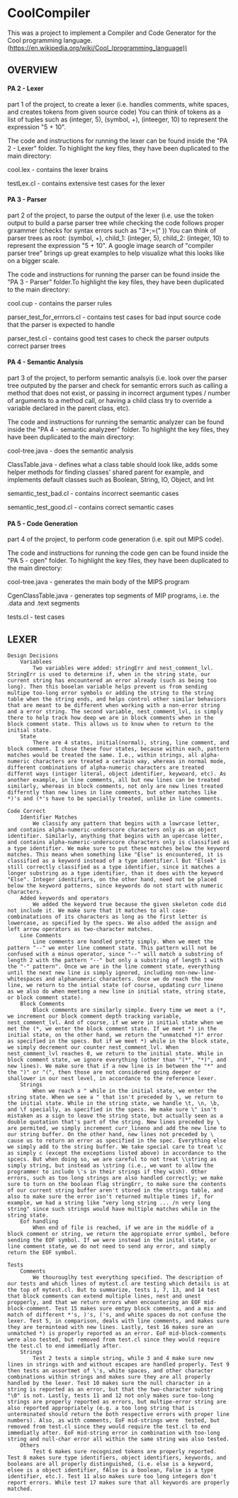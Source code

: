 # CoolCompiler

This was a project to implement a Compiler and Code Generator for the Cool programming language. (https://en.wikipedia.org/wiki/Cool_(programming_language))

## OVERVIEW

#### PA 2 - Lexer
part 1 of the project, to create a lexer (i.e. handles comments, white spaces, and creates tokens from given source code)
You can think of tokens as a list of tuples such as (integer, 5), (symbol, +), (inteeger, 10) to represent the expression "5 + 10".

The code and instructions for running the lexer can be found inside the "PA 2 - Lexer" folder. To highlight the key files, they have been duplicated to the main directory:

cool.lex - contains the lexer brains

testLex.cl - contains extensive test cases for the lexer

#### PA 3 - Parser
part 2 of the project, to parse the output of the lexer (i.e. use the token output to build a parse parser tree while checking the code follows proper grxammer (checks for syntax errors such as "3+;=(" ))
You can think of parser trees as root: (symbol, +), child_1: (integer, 5), child_2: (integer, 10) to represent the expression "5 + 10". A google image search of "compiler parser tree" brings up great examples to help visualize what this looks like on a bigger scale.

The code and instructions for running the parser can be found inside the "PA 3 - Parser" folder.To highlight the key files, they have been duplicated to the main directory:

cool.cup - contains the parser rules

parser_test_for_errrors.cl - contains test cases for bad input source code that the parser is expected to handle

parser_test.cl - contains good test cases to check the parser outputs correct parser trees

#### PA 4 - Semantic Analysis
part 3 of the project, to perform semantic analsyis (i.e. look over the parser tree outputed by the parser and check for semantic errors such as calling a method that does not exist, or passing in incorrect argument types / number of arguments to a method call, or having a child class try to override a variable declared in the parent class, etc).

The code and instructions for running the semantic analyzer can be found inside the "PA 4 - semantic analyzeer" folder. To highlight the key files, they have been duplicated to the main directory:

cool-tree.java - does the semantic analysis

ClassTable.java - defines what a class table should look like, adds some helper methods for finding classes' shared parent for example, and implements default classes such as Boolean, String, IO, Object, and Int

semantic_test_bad.cl - contains incorrect seemantic cases

semantic_test_good.cl - contains correct semantic cases

#### PA 5 - Code Generation
part 4 of the project, to perform code generation (i.e. spit out MIPS code).

The code and instructions for running the code gen can be found inside the "PA 5 - cgen" folder. To highlight the key files, they have been duplicated to the main directory:

cool-tree.java - generates the main body of the MIPS program

CgenClassTable.java - generates top segments of MIP programs, i.e. the .data and .text segments

tests.cl - test cases

## LEXER
	Design Decisions
		Variablees
			Two variables were added: stringErr and nest_comment_lvl. StringErr is used to determine if, when in the string state, our current string has encountered an error already (such as being too long). Then this booelan variable helps prevent us from sending multipe too-long error symbols or adding the string to the string table when the string ends, and helps control other similar behaviors that are meant to be different when working with a non-error string and a error string. The second variable, nest_comment_lvl, is simply there to help track how deep we are in block comments when in the block comment state. This allows us to know when to return to the initial state.		
		State
			There are 4 states, initial(normal), string, line comment, and block comment. I chose these four states, because within each, pattern matches would be treated the same. I.e., within strings, all alpha-numeric characters are treated a certain way, whereas in normal mode, different combinations of alpha-numeric characters are treated differnt ways (intiger literal, object identifier, keywoard, etc). As another example, in line comments, all but new lines can be treated similarly, whereas in block comments, not only are new lines treated differntly than new lines in line comments, but other matches like *)'s and (*'s have to be specially treated, unlike in line comments.
	
	Code Correct
		Identifier Matches
			We classify any pattern that begins with a lowrcase letter, and contains alpha-numeric-underscore characters only as an object identifier. Similarly, anything that begins with an upercase letter, and contains alpha-numeric-underscore characters only is classified as a type identifier. We make sure to put these matches below the keyword matches. This means when something like "Else" is encountered, it is classified as a keyword instead of a type identifier.l But "Elsek" is still correctly classified as a type identifier, since it matches a longer substring as a type identifier, than it does with the keyword "Else". Integer identifiers, on the other hand, need not be placed below the keyword patterns, since keywords do not start with numeric characters.
		Added keywords and operators
			We added the keyword true because the given skeleton code did not include it. We make sure that it matches to all case-combinatations of its characters as long as the first letter is lowercase, as specified by the specs. We also added the assign and left arrow operators as two-character matches.
		Line Comments
			Line comments are handled pretty simply. When we meet the pattern "--" we enter line comment state. This pattern will not be confused with a minus operator, since "--" will match a substring of length 2 with the pattern "--" but only a substring of length 1 with the "-" pattern". Once we are in the line comment state, everything until the next new line is simply ignored, including non-new-line-whitespaces and alphanumeric characters. Once we do reach the new line, we return to the intial state (of course, updating curr_lineno as we also do when meeting a new line in initial state, string state, or block comment state).
		Block Comments
			Block comments are similarly simple. Every time we meet a (*, we increment our block comment depth tracking variable, nest_comment_lvl. And of course, if we were in initial state when we met the (*, we enter the block comment state. If we meet *) in the initial state, on the other hand, we return the "unmatched *)" error as specified in the specs. But if we meet *) while in the block state, we simply decrement our counter nest_comment_lvl. When nest_comment_lvl reaches 0, we return to the initial state. While in block comment state, we ignore everything (other than "(*", "*)", and new lines). We make sure that if a new line is in between the "*" and the ")" or "(", then those are not considered going deeper or shallower in our nest level, in accordance to the reference lexer.
		Strings
			When we reach a " while in the initial state, we enter the string state. When we see a " that isn't preceded by \, we return to the initial state. While in the string state, we handle \t, \n, \b, and \f specially, as specified in the specs. We make sure \" isn't mistaken as a sign to leave the string state, but actually seen as a double quotation that's part of the string. New lines preceded by \ are permited, we simply increment curr_lineno and add the new line to our string buffer. On the other hand, new lines not preceded by \ cause us to return an error as specified in the spec. Everything else we simply add to the string buffer. We take special care to treat \c as simply c (except the exceptions listed above) in accordance to the spcecs. But when doing so, we are careful to not treat \\string as simply string, but instead as \string (i.e., we want to allow the programmer to include \'s in their strings if they wish). Other errors, such as too long strings are also handled correctly; we make sure to turn on the boolean flag stringErr, to make sure the contents of our current string buffer aren't stored in the strings table, and also to make sure the error isn't returned multiple times if, for example, we had a string like "very long string ... /n very long string" since such strings would have multiple matches while in the string state.
		Eof handling
			When end of file is reached, if we are in the middle of a block comment or string, we return the appropiate error symbol, before sending the EOF symbol. If we were instead in the inital state, or line comment state, we do not need to send any error, and simply return the EOF symbol.
	
	Tests
		Comments
			We thourouglhy test everything specified. The description of our tests and which lines of mytest.cl are testing which details is at the top of mytest.cl. But to summarize, tests 1, 7, 13, and 14 test that block comments can extend multiple lines, nest and unest propperly, and that we return errors when encountering an EOF mid-block-comment. Test 15 makes sure emtpy block comments, and a mix and match of different *'s, )'s, ('s, and white spaces do not confuse the lexer. Test 5, in comparison, deals with line comments, and makes sure they are termintead with new lines. Lastly, test 16 makes sure an unmatched *) is properly reported as an error. EoF mid-block-comments were also tested, but removed from test.cl since they would require the test.cl to end immediatly after.
		Strings
			Test 2 tests a simple string, while 3 and 4 make sure new lines in strings with and without escapes are handled properly. Test 9 then tests an assortmet of \'s, white spaces, and other character combinations within strings and makes sure they are all properly handled by the lexer. Test 10 makes sure the null character in a string is reported as an error, but that the two-character substring "\0" is not. Lastly, tests 11 and 12 not only makes sure too-long strings are properly reported as errors, but multipe-error string are also reported appropriately (e.g. a too long string that is unterminated should return the both respective errors with proper line numbers). Also, as with comments, EoF mid-strings were  tested, but removed from test.cl since they would require the test.cl to end immediatly after. EoF mid-string error in combination with too-long string and null-char error all within the same string was also tested.
		Others
			Test 6 makes sure recognized tokens are properly reported. Test 8 makes sure type identifiers, object identifiers, keywords, and booleans are all properly distinguished, (i.e. else is a keyword, elsee is a object identifier, fAlse is a boolean, False is a type identifier, etc.). Test 11 also makes sure too long integers don't report errors. While test 17 makes sure that all keywords are properly matched.
			
